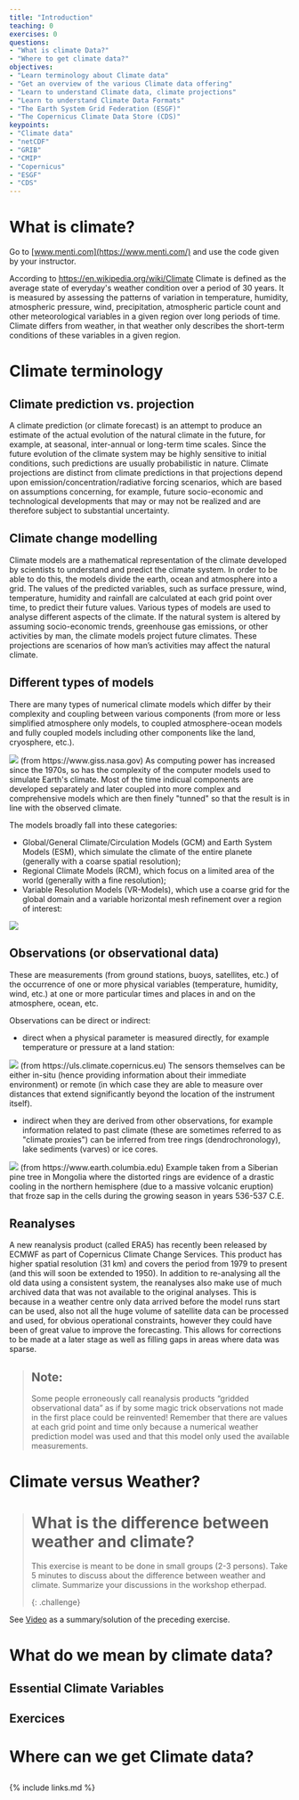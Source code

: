 ```yaml
---
title: "Introduction"
teaching: 0
exercises: 0
questions:
- "What is climate Data?"
- "Where to get climate data?"
objectives:
- "Learn terminology about Climate data"
- "Get an overview of the various Climate data offering"
- "Learn to understand Climate data, climate projections"
- "Learn to understand Climate Data Formats"
- "The Earth System Grid Federation (ESGF)"
- "The Copernicus Climate Data Store (CDS)"
keypoints:
- "Climate data"
- "netCDF"
- "GRIB"
- "CMIP"
- "Copernicus"
- "ESGF"
- "CDS"
---
```


# What is climate?

Go to [www.menti.com](https://www.menti.com/) and use the code given by your instructor.

According to https://en.wikipedia.org/wiki/Climate
Climate is defined as the average state of everyday's weather condition over a period of 30 years. It is measured by assessing the patterns of variation in temperature, humidity, atmospheric pressure, wind, precipitation, atmospheric particle count and other meteorological variables in a given region over long periods of time.
Climate differs from weather, in that weather only describes the short-term conditions of these variables in a given region. 

# Climate terminology

## Climate prediction vs. projection
A climate prediction (or climate forecast) is an attempt to produce an estimate of the actual evolution of the natural climate in the future, for example, at seasonal, inter-annual or long-term time scales. Since the future evolution of the climate system may be highly sensitive to initial conditions, such predictions are usually probabilistic in nature.
Climate projections are distinct from climate predictions in that projections depend upon emission/concentration/radiative forcing scenarios, which are based on assumptions concerning, for example, future socio-economic and technological developments that may or may not be realized and are therefore subject to substantial uncertainty.

## Climate change modelling
Climate models are a mathematical representation of the climate developed by scientists to understand and predict the climate system. In order to be able to do this, the models divide the earth, ocean and atmosphere into a grid. The values of the predicted variables, such as surface pressure, wind, temperature, humidity and rainfall are calculated at each grid point over time, to predict their future values.
Various types of models are used to analyse different aspects of the climate. If the natural system is altered by assuming socio-economic trends, greenhouse gas emissions, or other activities by man, the climate models project future climates. These projections are scenarios of how man’s activities may affect the natural climate.

## Different types of models
There are many types of numerical climate models which differ by their complexity and coupling between various components (from more or less simplified atmosphere only models, to coupled atmosphere-ocean models and fully coupled models including other components like the land, cryosphere, etc.). 

<img src="../fig/ClimateModelsEvolution.gif">
(from https://www.giss.nasa.gov) As computing power has increased since the 1970s, so has the complexity of the computer models used to simulate Earth's climate. Most of the time indicual components are developed separately and later coupled into more complex and comprehensive models which are then finely "tunned" so that the result is in line with the observed climate.

The models broadly fall into these categories:
* Global/General Climate/Circulation Models (GCM) and Earth System Models (ESM), which simulate the climate of the entire planete (generally with a coarse spatial resolution);
* Regional Climate Models (RCM), which focus on a limited area of the world (generally with a fine resolution);
* Variable Resolution Models (VR-Models), which use a coarse grid for the global domain and a variable horizontal mesh refinement over a region of interest:

<img src="../fig/EUCordex30x4.png">

## Observations (or observational data)
These are measurements (from ground stations, buoys, satellites, etc.) of the occurrence of one or more physical variables (temperature, humidity, wind, etc.) at one or more particular times and places in and on the atmosphere, ocean, etc. 

Observations can be direct or indirect:
* direct when a physical parameter is measured directly, for example temperature or pressure at a land station: 

<img src="../fig/WMO Global Observing System.png">
(from https://uls.climate.copernicus.eu) The sensors themselves can be either in-situ (hence providing information about their immediate environment) or remote (in which case they are able to measure over distances that extend significantly beyond the location of the instrument itself).

* indirect when they are derived from other observations, for example information related to past climate (these are sometimes referred to as "climate proxies") can be inferred from tree rings (dendrochronology), lake sediments (varves) or ice cores.

<img src="../fig/frost_rings_375.jpg">
(from https://www.earth.columbia.edu) Example taken from a Siberian pine tree in Mongolia where the distorted rings are evidence of a drastic cooling in the northern hemisphere (due to a massive volcanic eruption) that froze sap in the cells during the growing season in years 536-537 C.E. 

## Reanalyses
A new reanalysis product (called ERA5) has recently been released by ECMWF as part of Copernicus Climate Change Services. This product has higher spatial resolution (31 km) and covers the period from 1979 to present (and this will soon be extended to 1950).
In addition to re-analysing all the old data using a consistent system, the reanalyses also make use of much archived data that was not available to the original analyses. This is because in a weather centre only data arrived before the model runs start can be used, also not all the huge volume of satellite data can be processed and used, for obvious operational constraints, however they could have been of great value to improve the forecasting. This allows for corrections to be made at a later stage as well as filling gaps in areas where data was sparse. 

> ## Note: 
> Some people erroneously call reanalysis products “gridded observational data” as if by some magic trick observations not
> made in the first place could be reinvented! Remember that there are values at each grid point and time only because a numerical
> weather prediction model was used and that this model only used the available measurements.

# Climate versus Weather?

> # What is the difference between weather and climate?
>
> This exercise is meant to be done in small groups (2-3 persons).
> Take 5 minutes to discuss about the difference between weather
> and climate. 
> Summarize your discussions in the workshop etherpad.
>
> {: .challenge}

See [Video](https://youtu.be/e0vj-0imOLw) as a summary/solution of the preceding exercise.

# What do we mean by climate data?

## Essential Climate Variables

## Exercices

# Where can we get Climate data?

## 

{% include links.md %}

